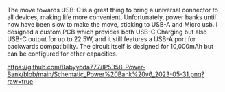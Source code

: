 The move towards USB-C is a great thing to bring a universal connector to all devices, making life more convenient. Unfortunately, power banks until now have been slow to make the move, sticking to USB-A and Micro usb. I designed a custom PCB which provides both USB-C Charging but also USB-C output for up to 22.5W, and it still features a USB-A port for backwards compatibility. The circuit itself is designed for 10,000mAh but can be configured for other capacities. 

https://github.com/Babyyoda777/IP5358-Power-Bank/blob/main/Schematic_Power%20Bank%20v6_2023-05-31.png?raw=true
